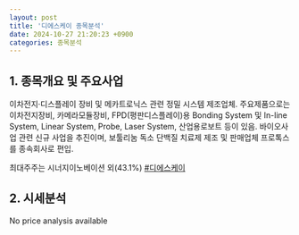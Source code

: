 ```yaml
---
layout: post
title: '디에스케이 종목분석'
date: 2024-10-27 21:20:23 +0900
categories: 종목분석
---
```


## 1. 종목개요 및 주요사업

이차전지·디스플레이 장비 및 메카트로닉스 관련 정밀 시스템 제조업체. 주요제품으로는 이차전지장비, 카메라모듈장비, FPD(평판디스플레이)용 Bonding System 및 In-line System, Linear System, Probe, Laser System, 산업용로보트 등이 있음. 바이오사업 관련 신규 사업을 추진이며, 보툴리눔 독소 단백질 치료제 제조 및 판매업체 프로톡스를 종속회사로 편입.

최대주주는 시너지이노베이션 외(43.1%)
[#디에스케이](#)

## 2. 시세분석

No price analysis available
